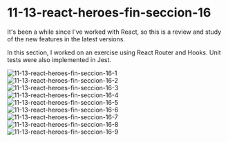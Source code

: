# 11-13-react-heroes-fin-seccion-16

It's been a while since I've worked with React, so this is a review and study of the new features in the latest versions.

In this section, I worked on an exercise using React Router and Hooks. Unit tests were also implemented in Jest.

![11-13-react-heroes-fin-seccion-16-1](https://github.com/user-attachments/assets/9c0d2747-dfb7-4f70-85bf-10f7e55135c9)
![11-13-react-heroes-fin-seccion-16-2](https://github.com/user-attachments/assets/43c3bbdf-d309-47c9-9518-d80bf99d07db)
![11-13-react-heroes-fin-seccion-16-3](https://github.com/user-attachments/assets/c79a59e7-b1f3-4fb7-871d-6a551da92c20)
![11-13-react-heroes-fin-seccion-16-4](https://github.com/user-attachments/assets/77bca312-446f-44d4-8340-b2b88cd1f5e0)
![11-13-react-heroes-fin-seccion-16-5](https://github.com/user-attachments/assets/d3991dc9-55fd-45bf-b8fd-6e512d001f6b)
![11-13-react-heroes-fin-seccion-16-6](https://github.com/user-attachments/assets/ff1d25db-6227-4dc1-a249-4003f29e269c)
![11-13-react-heroes-fin-seccion-16-7](https://github.com/user-attachments/assets/a79511b7-fcfb-4304-bfd6-53ffa4e74393)
![11-13-react-heroes-fin-seccion-16-8](https://github.com/user-attachments/assets/aff9728c-8e4b-4a07-8a52-ad1c2680274e)
![11-13-react-heroes-fin-seccion-16-9](https://github.com/user-attachments/assets/88fdf3ff-1212-4423-8e72-52cceb84c539)
